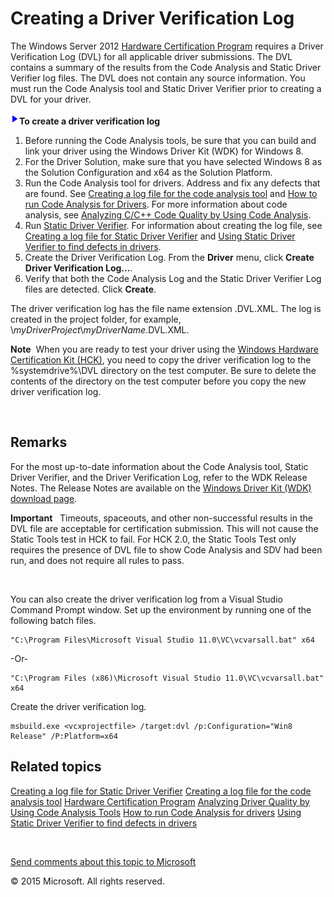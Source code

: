 <span id="vsdriver.creating_a_driver_verification_log"></span>Creating a Driver Verification Log
================================================================================================

The Windows Server 2012 [Hardware Certification Program](http://go.microsoft.com/fwlink/p/?linkid=227016) requires a Driver Verification Log (DVL) for all applicable driver submissions. The DVL contains a summary of the results from the Code Analysis and Static Driver Verifier log files. The DVL does not contain any source information. You must run the Code Analysis tool and Static Driver Verifier prior to creating a DVL for your driver.

![](../common/wedge.gif)**To create a driver verification log**

1.  Before running the Code Analysis tools, be sure that you can build and link your driver using the Windows Driver Kit (WDK) for Windows 8.
2.  For the Driver Solution, make sure that you have selected Windows 8 as the Solution Configuration and x64 as the Solution Platform.
3.  Run the Code Analysis tool for drivers. Address and fix any defects that are found. See [Creating a log file for the code analysis tool](creating_a_log_file_for_the_code_analysis_tool.md) and [How to run Code Analysis for Drivers](https://msdn.microsoft.com/en-us/Library/Windows/Hardware/Hh454219(v=vs.85).aspx). For more information about code analysis, see [Analyzing C/C++ Code Quality by Using Code Analysis](http://go.microsoft.com/fwlink/p/?linkid=226836).
4.  Run [Static Driver Verifier](https://msdn.microsoft.com/en-us/Library/Windows/Hardware/Ff552808(v=vs.85).aspx). For information about creating the log file, see [Creating a log file for Static Driver Verifier](creating_a_log_file_for_static_driver_verifier.md) and [Using Static Driver Verifier to find defects in drivers](https://msdn.microsoft.com/en-us/Library/Windows/Hardware/Hh454281(v=vs.85).aspx).
5.  Create the Driver Verification Log. From the **Driver** menu, click **Create Driver Verification Log...**.
6.  Verify that both the Code Analysis Log and the Static Driver Verifier Log files are detected. Click **Create**.

The driver verification log has the file name extension .DVL.XML. The log is created in the project folder, for example, \\*myDriverProject*\\*myDriverName*.DVL.XML.

**Note**  When you are ready to test your driver using the [Windows Hardware Certification Kit (HCK)](http://go.microsoft.com/fwlink/p/?linkid=254893), you need to copy the driver verification log to the %systemdrive%\\DVL directory on the test computer. Be sure to delete the contents of the directory on the test computer before you copy the new driver verification log.

 

<span id="Remarks"></span><span id="remarks"></span><span id="REMARKS"></span>Remarks
-------------------------------------------------------------------------------------

For the most up-to-date information about the Code Analysis tool, Static Driver Verifier, and the Driver Verification Log, refer to the WDK Release Notes. The Release Notes are available on the [Windows Driver Kit (WDK) download page](http://go.microsoft.com/fwlink/p/?linkid=254897).

**Important**   Timeouts, spaceouts, and other non-successful results in the DVL file are acceptable for certification submission. This will not cause the Static Tools test in HCK to fail. For HCK 2.0, the Static Tools Test only requires the presence of DVL file to show Code Analysis and SDV had been run, and does not require all rules to pass.

 

You can also create the driver verification log from a Visual Studio Command Prompt window. Set up the environment by running one of the following batch files.

``` syntax
"C:\Program Files\Microsoft Visual Studio 11.0\VC\vcvarsall.bat" x64
```

-Or-

``` syntax
"C:\Program Files (x86)\Microsoft Visual Studio 11.0\VC\vcvarsall.bat" x64
```

Create the driver verification log.

``` syntax
msbuild.exe <vcxprojectfile> /target:dvl /p:Configuration="Win8 Release" /P:Platform=x64
```

<span id="related_topics"></span>Related topics
-----------------------------------------------

[Creating a log file for Static Driver Verifier](creating_a_log_file_for_static_driver_verifier.md)
[Creating a log file for the code analysis tool](creating_a_log_file_for_the_code_analysis_tool.md)
[Hardware Certification Program](http://go.microsoft.com/fwlink/p/?linkid=227016)
[Analyzing Driver Quality by Using Code Analysis Tools](analyzing_driver_quality_by_using_code_analysis_tools.md)
[How to run Code Analysis for drivers](https://msdn.microsoft.com/en-us/Library/Windows/Hardware/Hh454219(v=vs.85).aspx)
[Using Static Driver Verifier to find defects in drivers](https://msdn.microsoft.com/en-us/Library/Windows/Hardware/Hh454281(v=vs.85).aspx)
 

 

[Send comments about this topic to Microsoft](mailto:wsddocfb@microsoft.com?subject=Documentation%20feedback%20[VsDriver\vsdriver]:%20Creating%20a%20Driver%20Verification%20Log%20%20RELEASE:%20(9/30/2015)&body=%0A%0APRIVACY%20STATEMENT%0A%0AWe%20use%20your%20feedback%20to%20improve%20the%20documentation.%20We%20don't%20use%20your%20email%20address%20for%20any%20other%20purpose,%20and%20we'll%20remove%20your%20email%20address%20from%20our%20system%20after%20the%20issue%20that%20you're%20reporting%20is%20fixed.%20While%20we're%20working%20to%20fix%20this%20issue,%20we%20might%20send%20you%20an%20email%20message%20to%20ask%20for%20more%20info.%20Later,%20we%20might%20also%20send%20you%20an%20email%20message%20to%20let%20you%20know%20that%20we've%20addressed%20your%20feedback.%0A%0AFor%20more%20info%20about%20Microsoft's%20privacy%20policy,%20see%20http://privacy.microsoft.com/en-us/default.aspx. "Send comments about this topic to Microsoft")

© 2015 Microsoft. All rights reserved.
